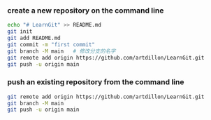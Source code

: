 ### create a new repository on the command line



```bash
echo "# LearnGit" >> README.md
git init
git add README.md
git commit -m "first commit"
git branch -M main   # 修改分支的名字
git remote add origin https://github.com/artdillon/LearnGit.git
git push -u origin main
```

###  push an existing repository from the command line



```bash
git remote add origin https://github.com/artdillon/LearnGit.git
git branch -M main
git push -u origin main
```